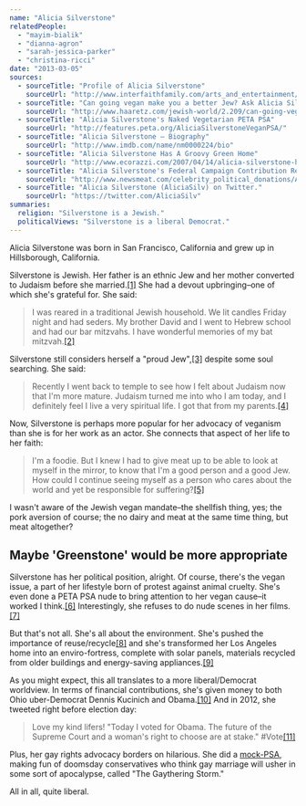 ```yaml
---
name: "Alicia Silverstone"
relatedPeople:
  - "mayim-bialik"
  - "dianna-agron"
  - "sarah-jessica-parker"
  - "christina-ricci"
date: "2013-03-05"
sources:
  - sourceTitle: "Profile of Alicia Silverstone"
    sourceUrl: "http://www.interfaithfamily.com/arts_and_entertainment/popular_culture/Profile_of_Alicia_Silverstone--Daughter_of_Scottish_Mom_and_Jewish_Dad.shtml"
  - sourceTitle: "Can going vegan make you a better Jew? Ask Alicia Silverstone"
    sourceUrl: "http://www.haaretz.com/jewish-world/2.209/can-going-vegan-make-you-a-better-jew-ask-alicia-silverstone-1.2633"
  - sourceTitle: "Alicia Silverstone's Naked Vegetarian PETA PSA"
    sourceUrl: "http://features.peta.org/AliciaSilverstoneVeganPSA/"
  - sourceTitle: "Alicia Silverstone – Biography"
    sourceUrl: "http://www.imdb.com/name/nm0000224/bio"
  - sourceTitle: "Alicia Silverstone Has A Groovy Green Home"
    sourceUrl: "http://www.ecorazzi.com/2007/04/14/alicia-silverstone-has-a-groovy-green-home/"
  - sourceTitle: "Alicia Silverstone's Federal Campaign Contribution Report"
    sourceUrl: "http://www.newsmeat.com/celebrity_political_donations/Alicia_Silverstone.php"
  - sourceTitle: "Alicia Silverstone (AliciaSilv) on Twitter."
    sourceUrl: "https://twitter.com/AliciaSilv"
summaries:
  religion: "Silverstone is a Jewish."
  politicalViews: "Silverstone is a liberal Democrat."
---
```


Alicia Silverstone was born in San Francisco, California and grew up in Hillsborough, California.

Silverstone is Jewish. Her father is an ethnic Jew and her mother converted to Judaism before she married.<a class="source-citation" href="#http%3A%2F%2Fwww.interfaithfamily.com%2Farts_and_entertainment%2Fpopular_culture%2FProfile_of_Alicia_Silverstone--Daughter_of_Scottish_Mom_and_Jewish_Dad.shtml" title="Profile of Alicia Silverstone">[1]</a> She had a devout upbringing–one of which she's grateful for. She said:

>I was reared in a traditional Jewish household. We lit candles Friday night and had seders. My brother David and I went to Hebrew school and had our bar mitzvahs. I have wonderful memories of my bat mitzvah.<a class="source-citation" href="#http%3A%2F%2Fwww.interfaithfamily.com%2Farts_and_entertainment%2Fpopular_culture%2FProfile_of_Alicia_Silverstone--Daughter_of_Scottish_Mom_and_Jewish_Dad.shtml" title="Profile of Alicia Silverstone">[2]</a>

Silverstone still considers herself a "proud Jew",<a class="source-citation" href="#http%3A%2F%2Fwww.interfaithfamily.com%2Farts_and_entertainment%2Fpopular_culture%2FProfile_of_Alicia_Silverstone--Daughter_of_Scottish_Mom_and_Jewish_Dad.shtml" title="Profile of Alicia Silverstone">[3]</a> despite some soul searching. She said:

>Recently I went back to temple to see how I felt about Judaism now that I'm more mature. Judaism turned me into who I am today, and I definitely feel I live a very spiritual life. I got that from my parents.<a class="source-citation" href="#http%3A%2F%2Fwww.interfaithfamily.com%2Farts_and_entertainment%2Fpopular_culture%2FProfile_of_Alicia_Silverstone--Daughter_of_Scottish_Mom_and_Jewish_Dad.shtml" title="Profile of Alicia Silverstone">[4]</a>

Now, Silverstone is perhaps more popular for her advocacy of veganism than she is for her work as an actor. She connects that aspect of her life to her faith:

>I'm a foodie. But I knew I had to give meat up to be able to look at myself in the mirror, to know that I'm a good person and a good Jew. How could I continue seeing myself as a person who cares about the world and yet be responsible for suffering?<a class="source-citation" href="#http%3A%2F%2Fwww.haaretz.com%2Fjewish-world%2F2.209%2Fcan-going-vegan-make-you-a-better-jew-ask-alicia-silverstone-1.2633" title="Can going vegan make you a better Jew? Ask Alicia Silverstone">[5]</a>

I wasn't aware of the Jewish vegan mandate–the shellfish thing, yes; the pork aversion of course; the no dairy and meat at the same time thing, but meat altogether?


## Maybe 'Greenstone' would be more appropriate

Silverstone has her political position, alright. Of course, there's the vegan issue, a part of her lifestyle born of protest against animal cruelty. She's even done a PETA PSA nude to bring attention to her vegan cause–it worked I think.<a class="source-citation" href="#http%3A%2F%2Ffeatures.peta.org%2FAliciaSilverstoneVeganPSA%2F" title="Alicia Silverstone&apos;s Naked Vegetarian PETA PSA">[6]</a> Interestingly, she refuses to do nude scenes in her films.<a class="source-citation" href="#http%3A%2F%2Fwww.imdb.com%2Fname%2Fnm0000224%2Fbio" title="Alicia Silverstone – Biography">[7]</a>

But that's not all. She's all about the environment. She's pushed the importance of reuse/recycle<a class="source-citation" href="#http%3A%2F%2Fwww.haaretz.com%2Fjewish-world%2F2.209%2Fcan-going-vegan-make-you-a-better-jew-ask-alicia-silverstone-1.2633" title="Can going vegan make you a better Jew? Ask Alicia Silverstone">[8]</a> and she's transformed her Los Angeles home into an enviro-fortress, complete with solar panels, materials recycled from older buildings and energy-saving appliances.<a class="source-citation" href="#http%3A%2F%2Fwww.ecorazzi.com%2F2007%2F04%2F14%2Falicia-silverstone-has-a-groovy-green-home%2F" title="Alicia Silverstone Has A Groovy Green Home">[9]</a>

As you might expect, this all translates to a more liberal/Democrat worldview. In terms of financial contributions, she's given money to both Ohio uber-Democrat Dennis Kucinich and Obama.<a class="source-citation" href="#http%3A%2F%2Fwww.newsmeat.com%2Fcelebrity_political_donations%2FAlicia_Silverstone.php" title="Alicia Silverstone&apos;s Federal Campaign Contribution Report">[10]</a> And in 2012, she tweeted right before election day:

>Love my kind lifers! "Today I voted for Obama. The future of the Supreme Court and a woman's right to choose are at stake." #Vote<a class="source-citation" href="#https%3A%2F%2Ftwitter.com%2FAliciaSilv" title="Alicia Silverstone (AliciaSilv) on Twitter.">[11]</a>

Plus, her gay rights advocacy borders on hilarious. She did a [mock-PSA](http://www.funnyordie.com/videos/6eddb255b2/a-gaythering-storm), making fun of doomsday conservatives who think gay marriage will usher in some sort of apocalypse, called "The Gaythering Storm."

All in all, quite liberal.